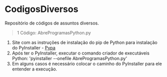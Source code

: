 # CodigosDiversos
Repositório de códigos de assuntos diversos.

> 1 Código: AbreProgramasPython.py
  
 1. Site com as instruções de instalação do pip de Python para instalação do PyInstaller - [Pypa](https://pip.pypa.io/en/stable/getting-started/)
 2. Após ter o PyInstaller, executar o comando criador de executáveis Python: 'pyinstaller --onefile AbreProgramasPython.py'
 3. Em alguns casos é necessário colocar o caminho do PyInstaller para ele entender a execução.